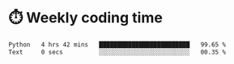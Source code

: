 
# :stopwatch: Weekly coding time
<!--START_SECTION:waka-->

```txt
Python   4 hrs 42 mins   █████████████████████████   99.65 %
Text     0 secs          ░░░░░░░░░░░░░░░░░░░░░░░░░   00.35 %
```

<!--END_SECTION:waka-->


<!-- <p> <img src="https://github-readme-stats.vercel.app/api?username=cozgerest&show_icons=true&hide_border=false" />  </p> -->

